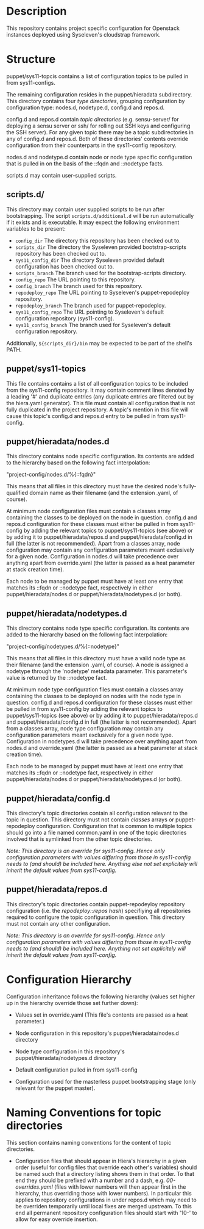 Description
===========

This repository contains project specific configuration for Openstack instances
deployed using Syseleven's cloudstrap framework.

Structure
=========

puppet/sys11-topcis contains a list of configuration topics to be pulled in
from sys11-configs.

The remaining configuration resides in the puppet/hieradata subdirectory. This
directory contains four *type directories*, grouping configuration by
configuration type: nodes.d, nodetype.d, config.d and repos.d.

config.d and repos.d contain *topic directories* (e.g. sensu-server/ for
deploying a sensu server or ssh/ for rolling out SSH keys and configuring the
SSH server). For any given topic there may be a topic subdirectories in any of
config.d and repos.d. Both of these directories' contents override
configuration from their counterparts in the sys11-config repository.

nodes.d and nodetype.d contain node or node type specific configuration that is
pulled in on the basis of the ::fqdn and ::nodetype facts.

scripts.d may contain user-supplied scripts.

scripts.d/
----------

This directory may contain user supplied scripts to be run after bootstrapping.
The script ``scripts.d/additional.d`` will be run automatically if it exists
and is executable. It may expect the following environment variables to be
present:

* ``config_dir``          The directory this repository has been checked out to.
* ``scripts_dir``         The directory the Syseleven provided bootstrap-scripts repository has been checked out to.
* ``sys11_config_dir``    The directory Syseleven provided default configuration has been checked out to.
* ``scripts_branch``      The branch used for the bootstrap-scripts directory.
* ``config_repo``         The URL pointing to this repository.
* ``config_branch``       The branch used for this repository.
* ``repodeploy_repo``     The URL pointing to Syseleven's puppet-repodeploy repository.
* ``repodeploy_branch``   The branch used for puppet-repodeploy.
* ``sys11_config_repo``   The URL pointing to Syseleven's default configuration repository (sys11-config).
* ``sys11_config_branch`` The branch used for Syseleven's default configuration repository.

Additionally, ``${scripts_dir}/bin`` may be expected to be part of the shell's
PATH.

puppet/sys11-topics
-------------------

This file contains contains a list of all configuration topics to be included
from the sys11-config repository. It may contain comment lines denoted by a
leading '#' and duplicate entries (any duplicate entries are filtered out by
the hiera.yaml generator). This file must contain all configuration that is
not fully duplicated in the project repository. A topic's mention in this file
will cause this topic's config.d and repos.d entry to be pulled in from
sys11-config.

puppet/hieradata/nodes.d
-------------------------

This directory contains node specific configuration. Its contents are added to
the hierarchy based on the following fact interpolation:

  "project-config/nodes.d/%{::fqdn}"

This means that all files in this directory must have the desired node's
fully-qualified domain name as their filename (and the extension .yaml, of
course).

At minimum node configuration files must contain a classes array containing the
classes to be deployed on the node in question. config.d and repos.d
configuration for these classes must either be pulled in from sys11-config
by adding the relevant topics to puppet/sys11-topics (see above) or by adding
it to puppet/hieradata/repos.d and puppet/hieradata/config.d in full (the
latter is not recommended). Apart from a classes array, node configuration may
contain any configuration parameters meant exclusively for a given node.
Configuration in nodes.d will take precedence over anything apart from
override.yaml (the latter is passed as a heat parameter at stack creation
time).

Each node to be managed by puppet must have at least one entry that matches its
::fqdn or ::nodetype fact, respectively in either puppet/hieradata/nodes.d or
puppet/hieradata/nodetypes.d (or both).


puppet/hieradata/nodetypes.d
----------------------------

This directory contains node type specific configuration. Its contents are
added to the hierarchy based on the following fact interpolation:

  "project-config/nodetypes.d/%{::nodetype}"

This means that all files in this directory must have a valid node type as
their filename (and the extension .yaml, of course). A node is assigned a
nodetype through the 'nodetype' metadata parameter. This parameter's value is
returned by the ::nodetype fact.

At minimum node type configuration files must contain a classes array
containing the classes to be deployed on nodes with the node type in question.
config.d and repos.d configuration for these classes must either be pulled in
from sys11-config by adding the relevant topics to puppet/sys11-topics (see
above) or by adding it to puppet/hieradata/repos.d and puppet/hieradata/config.d
in full (the latter is not recommended). Apart from a classes array, node type
configuration may contain any configuration parameters meant exclusively for
a given node type. Configuration in nodetypes.d will take precedence over
anything apart from nodes.d and override.yaml (the latter is passed as a heat
parameter at stack creation time).

Each node to be managed by puppet must have at least one entry that matches its
::fqdn or ::nodetype fact, respectively in either puppet/hieradata/nodes.d or
puppet/hieradata/nodetypes.d (or both).

puppet/hieradata/config.d
-------------------------

This directory's topic directories contain all configuration relevant to the
topic in question. This directory must not contain *classes* arrays or
puppet-repodeploy configuration. Configuration that is common to multiple
topics should go into a file named common.yaml in one of the topic directories
involved that is symlinked from the other topic directories.

*Note: This directory is an override for sys11-config. Hence only configuration
parameters with values differing from those in sys11-config needs to (and
should) be included here. Anything else not set explicitely will inherit the
default values from sys11-config.*

puppet/hieradata/repos.d
------------------------

This directory's topic directories contain puppet-repodeyloy repository
configuration (i.e. the *repodeploy::repos hash*) specifiying all repositories
required to configure the topic configuration in question. This directory must
not contain any other configuration.

*Note: This directory is an override for sys11-config. Hence only configuration
parameters with values differing from those in sys11-config needs to (and
should) be included here. Anything not set explicitely will inherit the default
values from sys11-config.*

Configuration Hierarchy
=======================

Configuration inheritance follows the following hierarchy (values set higher up
in the hierarchy override those set further down):

* Values set in override.yaml (This file's contents are passed as a heat parameter.)

* Node configuration in this repository's puppet/hieradata/nodes.d directory

* Node type configuration in this repository's puppet/hieradata/nodetypes.d directory

* Default configuration pulled in from sys11-config

* Configuration used for the masterless puppet bootstrapping stage (only
  relevant for the puppet master).

Naming Conventions for topic directories
========================================

This section contains naming conventions for the content of topic directories.

* Configuration files that should appear in Hiera's hierarchy in a given order
  (useful for config files that override each other's variables) should be
  named such that a directory listing shows them in that order. To that end
  they should be prefixed with a number and a dash, e.g. *00-overrides.yaml*
  (files with lower numbers will then appear first in the hierarchy, thus
  overriding those with lower numbers). In particular this applies to
  repository configurations in under repos.d which may need to be overriden
  temporarily until local fixes are merged upstream. To this end all permanent
  repository configuration files should start with '10-' to allow for easy
  override insertion.
